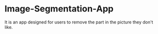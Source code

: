 # Image-Segmentation-App
It is an app designed for users to remove the part in the picture they don't like.
